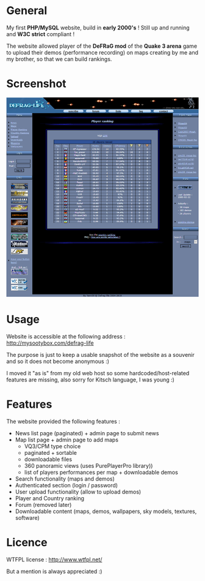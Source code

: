 # General

My first **PHP/MySQL** website, build in **early 2000's** !
Still up and running and **W3C strict** compliant !

The website allowed player of the **DeFRaG mod** of the **Quake 3 arena** game to upload their demos (performance
recording) on maps creating by me and my brother, so that we can build rankings.

# Screenshot

![Player ranking page](doc/player-ranking.png "Player ranking page")

# Usage

Website is accessible at the following address : http://mysootybox.com/defrag-life

The purpose is just to keep a usable snapshot of the website as a souvenir and so it does not become anonymous :)

I moved it "as is" from my old web host so some hardcoded/host-related features are missing, also sorry for Kitsch language, I was young :)

# Features

The website provided the following features :

- News list page (paginated) + admin page to submit news
- Map list page + admin page to add maps
  - VQ3/CPM type choice
  - paginated + sortable
  - downloadable files
  - 360 panoramic views (uses PurePlayerPro library))
  - list of players performances per map + downloadable demos
- Search functionality (maps and demos)
- Authenticated section (login / password)
- User upload functionality (allow to upload demos)
- Player and Country ranking
- Forum (removed later)
- Downloadable content (maps, demos, wallpapers, sky models, textures, software)

# Licence

WTFPL license : http://www.wtfpl.net/

But a mention is always appreciated :)